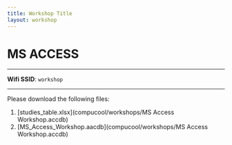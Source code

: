 ```yaml
---
title: Workshop Title
layout: workshop
---
```


# MS ACCESS

--------

**Wifi SSID**: `workshop`

---------

Please download the following files: 

1. [studies_table.xlsx](compucool/workshops/MS Access Workshop.accdb)
2. [MS_Access_Workshop.aacdb](compucool/workshops/MS Access Workshop.accdb)


